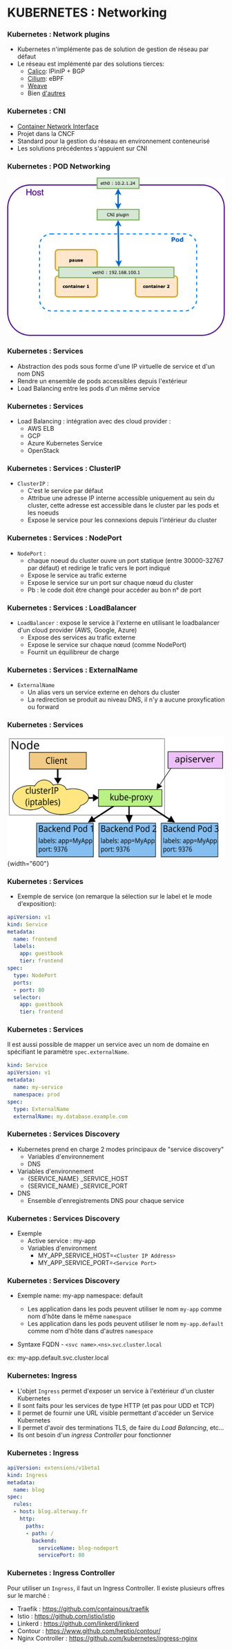 # KUBERNETES : Networking

### Kubernetes : Network plugins

- Kubernetes n'implémente pas de solution de gestion de réseau par défaut
- Le réseau est implémenté par des solutions tierces:
    - [Calico](https://www.projectcalico.org/): IPinIP + BGP
    - [Cilium](https://cilium.io/): eBPF
    - [Weave](https://www.weave.works/)
    - Bien [d'autres](https://kubernetes.io/docs/concepts/cluster-administration/networking/)

### Kubernetes : CNI

- [Container Network Interface](https://github.com/containernetworking/cni)
- Projet dans la CNCF
- Standard pour la gestion du réseau en environnement conteneurisé
- Les solutions précédentes s'appuient sur CNI


### Kubernetes : POD Networking

![pod network](images/pod-networking.png)

### Kubernetes : Services

- Abstraction des pods sous forme d'une IP virtuelle de service et d'un nom DNS
- Rendre un ensemble de pods accessibles depuis l'extérieur
- Load Balancing entre les pods d'un même service

### Kubernetes : Services

- Load Balancing : intégration avec des cloud provider :
    - AWS ELB
    - GCP
    - Azure Kubernetes Service
    - OpenStack

### Kubernetes : Services : ClusterIP

- `ClusterIP` : 
    - C'est le service par défaut
    - Attribue une adresse IP interne accessible uniquement au sein du cluster, cette adresse est accessible dans le cluster par les pods et les noeuds
    - Expose le service pour les connexions depuis l'intérieur du cluster 

### Kubernetes : Services : NodePort

- `NodePort` : 
    - chaque noeud du cluster ouvre un port statique (entre 30000-32767 par défaut) et redirige le trafic vers le port indiqué
    - Expose le service au trafic externe
    - Expose le service sur un port sur chaque nœud du cluster
    - Pb : le code doit être changé pour accéder au bon n° de port

### Kubernetes : Services : LoadBalancer

- `LoadBalancer` :  expose le service à l'externe en utilisant le loadbalancer d'un cloud provider (AWS, Google, Azure)
    - Expose des services au trafic externe
    - Expose le service sur chaque nœud (comme NodePort)
    - Fournit un équilibreur de charge

### Kubernetes : Services : ExternalName

- `ExternalName`
    - Un alias vers un service externe en dehors du cluster
    - La redirection se produit au niveau DNS, il n'y a aucune proxyfication ou forward

### Kubernetes : Services

![](images/services-userspace-overview.svg){width="600"}

### Kubernetes : Services

- Exemple de service (on remarque la sélection sur le label et le mode d'exposition):

```yaml
apiVersion: v1
kind: Service
metadata:
  name: frontend
  labels:
    app: guestbook
    tier: frontend
spec:
  type: NodePort
  ports:
  - port: 80
  selector:
    app: guestbook
    tier: frontend
```


### Kubernetes : Services

Il est aussi possible de mapper un service avec un nom de domaine en spécifiant le paramètre `spec.externalName`.

```yaml
kind: Service
apiVersion: v1
metadata:
  name: my-service
  namespace: prod
spec:
  type: ExternalName
  externalName: my.database.example.com
```

### Kubernetes : Services Discovery

- Kubernetes prend en charge 2 modes principaux de "service discovery"
    - Variables d'environnement
    - DNS
- Variables d'environnement
    - {SERVICE_NAME} _SERVICE_HOST
    - {SERVICE_NAME} _SERVICE_PORT
- DNS
    - Ensemble d'enregistrements DNS pour chaque service

### Kubernetes : Services Discovery

- Exemple
    - Active service : my-app
    - Variables d'environment 
        - MY_APP_SERVICE_HOST=`<Cluster IP Address>`
        - MY_APP_SERVICE_PORT=`<Service Port>`

### Kubernetes : Services Discovery

- Exemple
    name: my-app 
    namespace: default 
    - Les application dans les pods peuvent utiliser le nom `my-app` comme nom d'hôte dans le même `namespace`
    - Les application dans les pods peuvent utiliser le nom `my-app.default` comme nom d'hôte dans d'autres `namespace`

- Syntaxe FQDN - `<svc name>`.`<ns>`.`svc`.`cluster`.`local`

ex: my-app.default.svc.cluster.local

### Kubernetes: Ingress

- L'objet `Ingress` permet d'exposer un service à l'extérieur d'un cluster Kubernetes
- Il sont faits pour les services de type HTTP (et pas pour UDD et TCP)
- Il permet de fournir une URL visible permettant d'accéder un Service Kubernetes
- Il permet d'avoir des terminations TLS, de faire du _Load Balancing_, etc...
- Ils ont besoin d'un _ingress Controller_ pour fonctionner


### Kubernetes : Ingress

```yaml
apiVersion: extensions/v1beta1
kind: Ingress
metadata:
  name: blog
spec:
  rules:
  - host: blog.alterway.fr
    http:
      paths:
      - path: /
        backend:
          serviceName: blog-nodeport
          servicePort: 80
```

### Kubernetes : Ingress Controller

Pour utiliser un `Ingress`, il faut un Ingress Controller. Il existe plusieurs offres sur le marché :

- Traefik : <https://github.com/containous/traefik>
- Istio : <https://github.com/istio/istio>
- Linkerd : <https://github.com/linkerd/linkerd>
- Contour : <https://www.github.com/heptio/contour/>
- Nginx Controller : <https://github.com/kubernetes/ingress-nginx>


